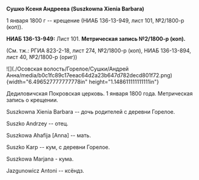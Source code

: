 **Сушко Ксеня Андреева (Suszkowna Xienia Barbara)**

1 января 1800 г -- крещение (НИАБ 136-13-949, лист 101, №2/1800-р
(коп)).

**НИАБ 136-13-949:** Лист 101. **Метрическая запись №2/1800-р (коп).**

(См. тж.: РГИА 823-2-18, лист 274, №2/1800-р (коп), НИАБ 136-13-894,
лист 40, №2/1800-р (ориг))

![](./Осовская волость/Горелое/Сушки/Андрей Анна/media/b0c1fc89c17eeac64d2a23b647d782decd801f72.png){width="6.496527777777778in"
height="1.148611111111111in"}

Дедиловичская Покровская церковь. 1 января 1800 года. Метрическая запись
о крещении.

Suszkowna Xienia Barbara -- дочь родителей с деревни Горелое.

Suszko Andrzey -- отец.

Suszkowa Ahafija \[Anna\] -- мать.

Suszko Karp -- кум, с деревни Горелое.

Suszkowa Marjana - кума.

Jazgunowicz Antoni -- ксёндз.
